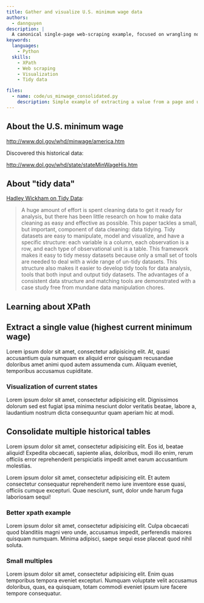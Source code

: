 ```yaml
---
title: Gather and visualize U.S. minimum wage data
authors:
  - dannguyen
description: |
  A canonical single-page web-scraping example, focused on wrangling not-quite-ideal HTML into tidy data.
keywords:
  languages:
    - Python
  skills:
    - XPath
    - Web scraping
    - Visualization
    - Tidy data

files: 
  - name: code/us_minwage_consolidated.py
    description: Simple example of extracting a value from a page and using XPath.
---
```






## About the U.S. minimum wage

http://www.dol.gov/whd/minwage/america.htm

Discovered this historical data:

http://www.dol.gov/whd/state/stateMinWageHis.htm

## About "tidy data"

[Hadley Wickham on Tidy Data](http://vita.had.co.nz/papers/tidy-data.html):

> A huge amount of effort is spent cleaning data to get it ready for analysis, but there has been little research on how to make data cleaning as easy and effective as possible. This paper tackles a small, but important, component of data cleaning: data tidying. Tidy datasets are easy to manipulate, model and visualize, and have a specific structure: each variable is a column, each observation is a row, and each type of observational unit is a table. This framework makes it easy to tidy messy datasets because only a small set of tools are needed to deal with a wide range of un-tidy datasets. This structure also makes it easier to develop tidy tools for data analysis, tools that both input and output tidy datasets. The advantages of a consistent data structure and matching tools are demonstrated with a case study free from mundane data manipulation chores.


## Learning about XPath


## Extract a single value (highest current minimum wage)

Lorem ipsum dolor sit amet, consectetur adipisicing elit. At, quasi accusantium quia numquam ex aliquid error quisquam recusandae doloribus amet animi quod autem assumenda cum. Aliquam eveniet, temporibus accusamus cupiditate.

### Visualization of current states

Lorem ipsum dolor sit amet, consectetur adipisicing elit. Dignissimos dolorum sed est fugiat ipsa minima nesciunt dolor veritatis beatae, labore a, laudantium nostrum dicta consequuntur quam aperiam hic at modi.



## Consolidate multiple historical tables

Lorem ipsum dolor sit amet, consectetur adipisicing elit. Eos id, beatae aliquid! Expedita obcaecati, sapiente alias, doloribus, modi illo enim, rerum officiis error reprehenderit perspiciatis impedit amet earum accusantium molestias.

Lorem ipsum dolor sit amet, consectetur adipisicing elit. Et autem consectetur consequatur reprehenderit nemo iure inventore esse quasi, officiis cumque excepturi. Quae nesciunt, sunt, dolor unde harum fuga laboriosam sequi!

### Better xpath example

Lorem ipsum dolor sit amet, consectetur adipisicing elit. Culpa obcaecati quod blanditiis magni vero unde, accusamus impedit, perferendis maiores quisquam numquam. Minima adipisci, saepe sequi esse placeat quod nihil soluta.


### Small multiples

Lorem ipsum dolor sit amet, consectetur adipisicing elit. Enim quas temporibus tempora eveniet excepturi. Numquam voluptate velit accusamus doloribus, quas, ea quisquam, totam commodi eveniet ipsum iure facere tempore consequatur.
